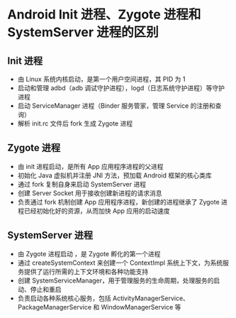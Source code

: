# Android Init 进程、Zygote 进程和 SystemServer 进程的区别

## Init 进程
- 由 Linux 系统内核启动，是第一个用户空间进程，其 PID 为 1
- 启动和管理 adbd（adb 调试守护进程），logd（日志系统守护进程）等守护进程
- 启动 ServiceManager 进程（Binder 服务管家，管理 Service 的注册和查询）
- 解析 init.rc 文件后 fork 生成 Zygote 进程

## Zygote 进程
- 由 init 进程启动，是所有 App 应用程序进程的父进程
- 初始化 Java 虚拟机并注册 JNI 方法，预加载 Android 框架的核心类库
- 通过 fork 复制自身来启动 SystemServer 进程
- 创建 Server Socket 用于接收创建新进程的请求消息
- 负责通过 fork 机制创建 App 应用程序进程，新创建的进程继承了 Zygote 进程已经初始化好的资源，从而加快 App 应用的启动速度
 
## SystemServer 进程
- 由 Zygote 进程启动 ，是 Zygote 孵化的第一个进程
- 通过 createSystemContext 来创建一个 ContextImpl 系统上下文，为系统服务提供了运行所需的上下文环境和各种功能支持
- 创建 SystemServiceManager，用于管理服务的生命周期，处理服务的启动、停止和重启
- 负责启动各种系统核心服务，包括 ActivityManagerService、PackageManagerService 和 WindowManagerService 等